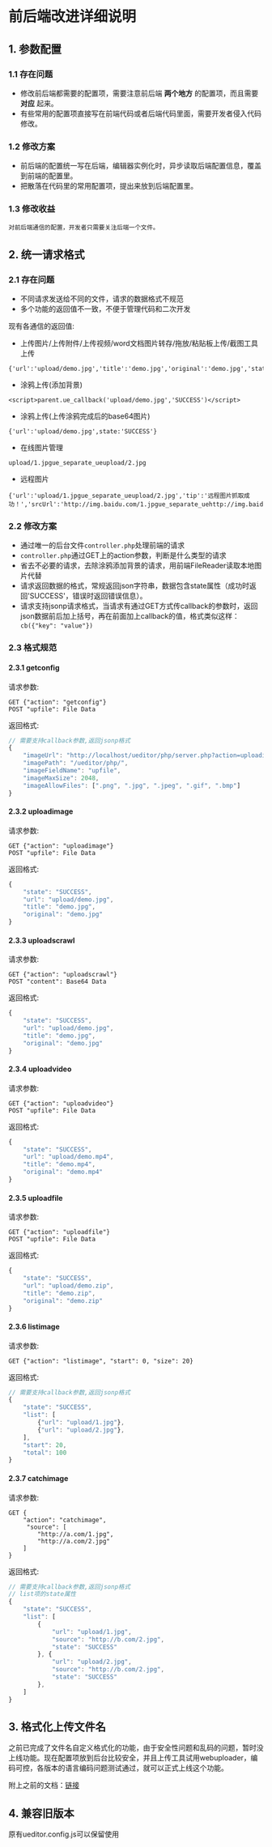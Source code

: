 # 前后端改进详细说明

## 1. 参数配置
### 1.1 存在问题
* 修改前后端都需要的配置项，需要注意前后端 **两个地方** 的配置项，而且需要 **对应** 起来。
* 有些常用的配置项直接写在前端代码或者后端代码里面，需要开发者侵入代码修改。

### 1.2 修改方案
* 前后端的配置统一写在后端，编辑器实例化时，异步读取后端配置信息，覆盖到前端的配置里。
* 把散落在代码里的常用配置项，提出来放到后端配置里。

### 1.3 修改收益
	对前后端通信的配置，开发者只需要关注后端一个文件。


## 2. 统一请求格式
### 2.1 存在问题
* 不同请求发送给不同的文件，请求的数据格式不规范
* 多个功能的返回值不一致，不便于管理代码和二次开发

现有各通信的返回值:
* 上传图片/上传附件/上传视频/word文档图片转存/拖放/粘贴板上传/截图工具上传
```
{'url':'upload/demo.jpg','title':'demo.jpg','original':'demo.jpg','state':'SUCCESS'}
```
* 涂鸦上传(添加背景)
```
<script>parent.ue_callback('upload/demo.jpg','SUCCESS')</script>
```
* 涂鸦上传(上传涂鸦完成后的base64图片)
```
{'url':'upload/demo.jpg',state:'SUCCESS'}
```
* 在线图片管理
```
upload/1.jpgue_separate_ueupload/2.jpg
```
* 远程图片
```
{'url':'upload/1.jpgue_separate_ueupload/2.jpg','tip':'远程图片抓取成功！','srcUrl':'http://img.baidu.com/1.jpgue_separate_uehttp://img.baidu.com/2.jpg'}
```


### 2.2 修改方案
* 通过唯一的后台文件```controller.php```处理前端的请求
* ```controller.php```通过GET上的action参数，判断是什么类型的请求
* 省去不必要的请求，去除涂鸦添加背景的请求，用前端FileReader读取本地图片代替
* 请求返回数据的格式，常规返回json字符串，数据包含state属性（成功时返回'SUCCESS'，错误时返回错误信息）。
* 请求支持jsonp请求格式，当请求有通过GET方式传callback的参数时，返回json数据前后加上括号，再在前面加上callback的值，格式类似这样：```cb({"key": "value"})```

### 2.3 格式规范
#### 2.3.1 getconfig
请求参数:
```
GET {"action": "getconfig"}
POST "upfile": File Data
```
返回格式:
```javascript
// 需要支持callback参数,返回jsonp格式
{
	"imageUrl": "http://localhost/ueditor/php/server.php?action=uploadimage",
	"imagePath": "/ueditor/php/",
	"imageFieldName": "upfile",
	"imageMaxSize": 2048,
	"imageAllowFiles": [".png", ".jpg", ".jpeg", ".gif", ".bmp"]
}
```

#### 2.3.2 uploadimage
请求参数:
```
GET {"action": "uploadimage"}
POST "upfile": File Data
```
返回格式:
```javascript
{
	"state": "SUCCESS",
    "url": "upload/demo.jpg",
	"title": "demo.jpg",
	"original": "demo.jpg"
}
```

#### 2.3.3 uploadscrawl
请求参数:
```
GET {"action": "uploadscrawl"}
POST "content": Base64 Data
```
返回格式:
```javascript
{
	"state": "SUCCESS",
    "url": "upload/demo.jpg",
	"title": "demo.jpg",
	"original": "demo.jpg"
}
```
#### 2.3.4 uploadvideo
请求参数:
```
GET {"action": "uploadvideo"}
POST "upfile": File Data
```
返回格式:
```javascript
{
	"state": "SUCCESS",
    "url": "upload/demo.mp4",
	"title": "demo.mp4",
	"original": "demo.mp4"
}
```

#### 2.3.5 uploadfile
请求参数:
```
GET {"action": "uploadfile"}
POST "upfile": File Data
```
返回格式:
```javascript
{
	"state": "SUCCESS",
    "url": "upload/demo.zip",
	"title": "demo.zip",
	"original": "demo.zip"
}
```

#### 2.3.6 listimage
请求参数:
```
GET {"action": "listimage", "start": 0, "size": 20}
```
返回格式:
```javascript
// 需要支持callback参数,返回jsonp格式
{
    "state": "SUCCESS",
    "list": [
        {"url": "upload/1.jpg"},
        {"url": "upload/2.jpg"},
    ],
    "start": 20,
    "total": 100
}
```

#### 2.3.7 catchimage
请求参数:
```
GET {
    "action": "catchimage",
     "source": [
     	"http://a.com/1.jpg",
        "http://a.com/2.jpg"
    ]
}
```
返回格式:
```javascript
// 需要支持callback参数,返回jsonp格式
// list项的state属性
{
    "state": "SUCCESS",
    "list": [
        {
        	"url": "upload/1.jpg",
        	"source": "http://b.com/2.jpg",
        	"state": "SUCCESS"
        }, {
        	"url": "upload/2.jpg",
        	"source": "http://b.com/2.jpg",
        	"state": "SUCCESS"
        },
    ]
}
```

## 3. 格式化上传文件名

之前已完成了文件名自定义格式化的功能，由于安全性问题和乱码的问题，暂时没上线功能。现在配置项放到后台比较安全，并且上传工具试用webuploader，编码可控，各版本的语言编码问题测试通过，就可以正式上线这个功能。

附上之前的文档：[链接](http://fex.baidu.com/ueditor/#use-format_upload_filename)

## 4. 兼容旧版本

原有ueditor.config.js可以保留使用
